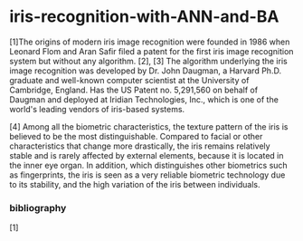 # iris-recognition-with-ANN-and-BA
[1]The origins of modern iris image recognition were founded in 1986 when Leonard Flom and Aran Safir filed a patent for the first iris image recognition system but without any algorithm. [2], [3] The algorithm underlying the iris image recognition was developed by Dr. John Daugman, a Harvard Ph.D. graduate and well-known computer scientist at the University of Cambridge, England. Has the US Patent no. 5,291,560 on behalf of Daugman and deployed at Iridian Technologies, Inc., which is one of the world's leading vendors of iris-based systems.

[4] Among all the biometric characteristics, the texture pattern of the iris is believed to be the most distinguishable. Compared to facial or other characteristics that change more drastically, the iris remains relatively stable and is rarely affected by external elements, because it is located in the inner eye organ. In addition, which distinguishes other biometrics such as fingerprints, the iris is seen as a very reliable biometric technology due to its stability, and the high variation of the iris between individuals. 


### bibliography
[1] 

